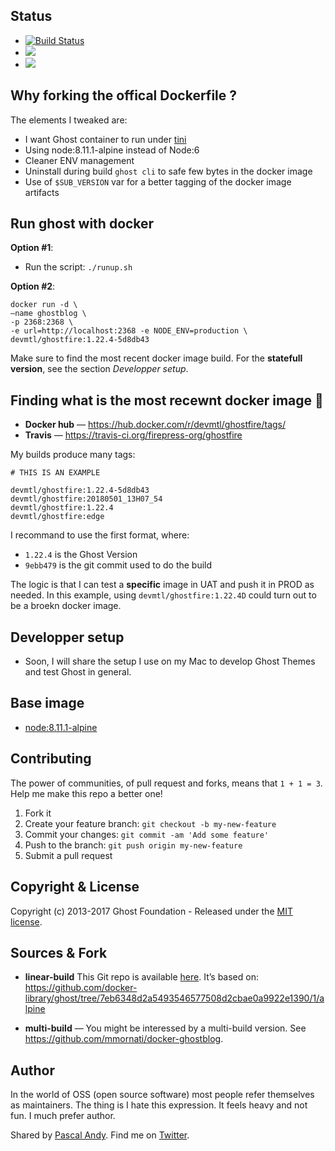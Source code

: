 ## Status

- [![Build Status](https://travis-ci.org/firepress-org/ghostfire.svg)](https://travis-ci.org/firepress-org/ghostfire)
- [![](https://images.microbadger.com/badges/image/devmtl/ghostfire.svg)](https://microbadger.com/images/devmtl/ghostfire "Get your own image badge on microbadger.com")
- [![](https://images.microbadger.com/badges/version/devmtl/ghostfire.svg)](https://microbadger.com/images/devmtl/ghostfire "Get your own version badge on microbadger.com")


## Why forking the offical Dockerfile ?

The elements I tweaked are:

- I want Ghost container to run under [tini](https://github.com/krallin/tini)
- Using node:8.11.1-alpine instead of Node:6
- Cleaner ENV management
- Uninstall during build `ghost cli` to safe few bytes in the docker image
- Use of `$SUB_VERSION` var for a better tagging of the docker image artifacts


## Run ghost with docker

**Option #1**:
- Run the script: `./runup.sh`

**Option #2**:

```
docker run -d \
—name ghostblog \
-p 2368:2368 \
-e url=http://localhost:2368 -e NODE_ENV=production \
devmtl/ghostfire:1.22.4-5d8db43
```

Make sure to find the most recent docker image build. For the **statefull version**, see the section *Developper setup*.


## Finding what is the most recewnt docker image 🐳

- **Docker hub** — https://hub.docker.com/r/devmtl/ghostfire/tags/
- **Travis** — https://travis-ci.org/firepress-org/ghostfire

My builds produce many tags:

```
# THIS IS AN EXAMPLE
  
devmtl/ghostfire:1.22.4-5d8db43
devmtl/ghostfire:20180501_13H07_54
devmtl/ghostfire:1.22.4
devmtl/ghostfire:edge
```

I recommand to use the first format, where:
- `1.22.4` is the Ghost Version
- `9ebb479` is the git commit used to do the build

The logic is that I can test a **specific** image in UAT and push it in PROD as needed. In this example, using `devmtl/ghostfire:1.22.4D` could turn out to be a broekn docker image.  


## Developper setup

- Soon, I will share the setup I use on my Mac to develop Ghost Themes and test Ghost in general.


## Base image

- [node:8.11.1-alpine](https://registry.hub.docker.com/_/node/)


## Contributing

The power of communities, of pull request and forks, means that `1 + 1 = 3`. Help me make this repo a better one!

1. Fork it
2. Create your feature branch: `git checkout -b my-new-feature`
3. Commit your changes: `git commit -am 'Add some feature'`
4. Push to the branch: `git push origin my-new-feature`
5. Submit a pull request


## Copyright & License

Copyright (c) 2013-2017 Ghost Foundation - Released under the [MIT license](LICENSE).


## Sources & Fork

- **linear-build** This Git repo is available [here](https://github.com/firepress-org/ghostfire). It’s based on:
https://github.com/docker-library/ghost/tree/7eb6348d2a5493546577508d2cbae0a9922e1390/1/alpine

- **multi-build** — You might be interessed by a multi-build version. See https://github.com/mmornati/docker-ghostblog.


## Author

In the world of OSS (open source software) most people refer themselves as maintainers. The thing is I hate this expression. It feels heavy and not fun. I much prefer author.

Shared by [Pascal Andy](https://pascalandy.com/blog/now/). Find me on [Twitter](https://twitter.com/askpascalandy).